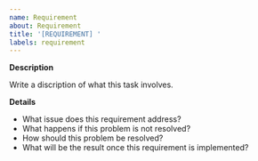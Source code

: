 ```yaml
---
name: Requirement
about: Requirement
title: '[REQUIREMENT] '
labels: requirement
---
```


**Description**

Write a discription of what this task involves.

**Details**

- What issue does this requirement address?
- What happens if this problem is not resolved?
- How should this problem be resolved?
- What will be the result once this requirement is implemented?
